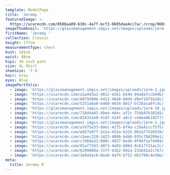 ```yaml
---
template: ModelPage
title: 'Jeremy '
featuredImage: >-
  https://ucarecdn.com/0586aa09-630c-4a7f-bcf2-6605dae4cc7a/-/crop/960x513/0,0/-/preview/
imageThumbnail: 'https://glassmanagement.imgix.net/images/uploads/jerm-2.jpg'
firstName: 'Jeremy '
collection: Classic
height: 177cm
measurementType: chest
bust: 101cm
waist: 88cm
hips: 36 inch pant
size: XL Shirt
shoeSize: '7.5'
hair: Grey
eyes: Blue
imagePortfolio:
  - image: 'https://glassmanagement.imgix.net/images/uploads/jerm-2.jpg'
  - image: 'https://ucarecdn.com/a1a443a2-d012-4261-b544-04a8a7ccb49b/'
  - image: 'https://ucarecdn.com/6079398b-4413-46d0-80d4-d9ef1875b18c/'
  - image: 'https://ucarecdn.com/5251a8a0-b460-4634-881f-b726aca0fcdc/'
  - image: 'https://glassmanagement.imgix.net/images/uploads/jerm-10.jpg'
  - image: 'https://ucarecdn.com/718d4a03-dbee-46ec-af2c-754b4fb382b5/'
  - image: 'https://ucarecdn.com/82432ae0-41df-424f-a8c2-ce8ea06102f7/'
  - image: 'https://glassmanagement.imgix.net/images/uploads/jerm-1.jpg'
  - image: 'https://ucarecdn.com/a7d75e33-68ec-4275-8f4a-c29a41ccf575/'
  - image: 'https://ucarecdn.com/e057e97f-2e2a-453a-b315-063af7426539/'
  - image: 'https://ucarecdn.com/cbaec228-1422-4096-b4b8-035c78d209e1/'
  - image: 'https://ucarecdn.com/c7d68a33-000c-4927-8e4b-9f94f1e74469/'
  - image: 'https://ucarecdn.com/01af73d3-48f3-4e03-b864-8c61ff15ac2c/'
  - image: 'https://ucarecdn.com/6299908a-727f-4162-992a-231642a1c7b7/'
  - image: 'https://ucarecdn.com/3e9a5ac6-0ea8-4af4-b712-db1760c4e30e/'
meta:
  title: Jeremy R
---
```


